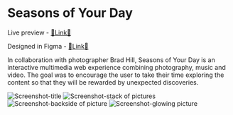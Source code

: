 # Seasons of Your Day

Live preview - [🔗Link🔗](https://www.bradhillworks.com/)

Designed in Figma - [🔗Link🔗](https://www.figma.com/file/jjxzbSEqzWTQxvae120nun/Seasons?node-id=0%3A1)

In collaboration with photographer Brad Hill, Seasons of Your Day is an interactive multimedia web experience combining photography, music and video. The goal was to encourage the user to take their time exploring the content so that they will be rewarded by unexpected discoveries.

![Screenshot-title](https://res.cloudinary.com/bodyofwater/image/upload/v1638560056/Seasons/screenshots/Seasons1_1_zujkzn.jpg)
![Screenshot-stack of pictures](https://res.cloudinary.com/bodyofwater/image/upload/v1638563060/Seasons/screenshots/Seasons2_2_nkhfqc.jpg)
![Screenshot-backside of picture](https://res.cloudinary.com/bodyofwater/image/upload/v1638563061/Seasons/screenshots/Seasons3_2_rcp4ym.jpg)
![Screenshot-glowing picture](https://res.cloudinary.com/bodyofwater/image/upload/v1638560062/Seasons/screenshots/Seasons4_1_x5ceos.jpg)
